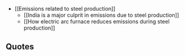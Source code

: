 - [[Emissions related to steel production]]
	- [[India is a major culprit in emissions due to steel production]]
	- [[How electric arc furnace reduces emissions during steel production]]

## Quotes